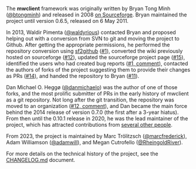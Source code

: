 The **mwclient** framework was originally written by Bryan Tong Minh
  ([@btongminh](https://github.com/btongminh))
  and released in 2008 [on Sourceforge](http://sourceforge.net/projects/mwclient/).
Bryan maintained the project until version 0.6.5, released on 6 May 2011.

In 2013, Waldir Pimenta ([@waldyrious](https://github.com/waldyrious))
  contacted Bryan and proposed helping out with a conversion from SVN to git
  and moving the project to Github.
After getting the appropriate permissions,
  he performed the repository conversion
  using [sf2github](http://github.com/ttencate/sf2github)
  ([#1](https://github.com/mwclient/mwclient/issues/1)),
  converted the wiki previously hosted on sourceforge
  ([#12](https://github.com/mwclient/mwclient/issues/12)),
  updated the sourceforge project page
  ([#15](https://github.com/mwclient/mwclient/issues/15)),
  identified the users who had created bug reports
  ([#1, comment](https://github.com/mwclient/mwclient/issues/1#issuecomment-13972022)),
  contacted the authors of forks of the project
  suggesting them to provide their changes as PRs
  ([#14](https://github.com/mwclient/mwclient/issues/14)),
  and handed the repository to Bryan
  ([#11](https://github.com/mwclient/mwclient/issues/11)).

Dan Michael O. Heggø ([@danmichaelo](https://github.com/danmichaelo))
  was the author of one of those forks,
  and the most prolific submitter of PRs
  in the early history of mwclient as a git repository.
Not long after the git transition, the repository was moved to an organization
  ([#12, comment](https://github.com/mwclient/mwclient/issues/12#issuecomment-20447515)),
  and Dan became the main force behind the 2014 release of version 0.7.0
  (the first after a 3-year hiatus).
From then until the 0.10.1 release in 2020, he was the lead maintainer of the project,
  which has attracted contributions from
  [several other people](../../graphs/contributors).

From 2023, the project is maintained by
  Marc Trölitzsch ([@marcfrederick](https://github.com/marcfrederick)),
  Adam Williamson ([@adamwill](https://github.com/adamwill)),
  and Megan Cutrofello ([@RheingoldRiver](https://github.com/RheingoldRiver)).

For more details on the technical history of the project,
  see the [CHANGELOG.md](CHANGELOG.md) document.
